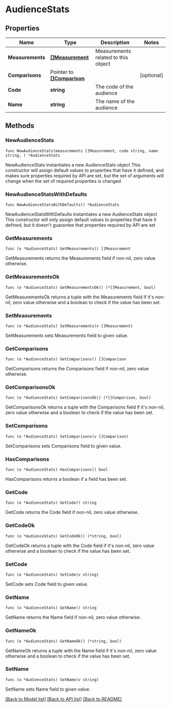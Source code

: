 # AudienceStats

## Properties

Name | Type | Description | Notes
------------ | ------------- | ------------- | -------------
**Measurements** | [**[]Measurement**](Measurement.md) | Measurements related to this object | 
**Comparisons** | Pointer to [**[]Comparison**](Comparison.md) |  | [optional] 
**Code** | **string** | The code of the audience | 
**Name** | **string** | The name of the audience | 

## Methods

### NewAudienceStats

`func NewAudienceStats(measurements []Measurement, code string, name string, ) *AudienceStats`

NewAudienceStats instantiates a new AudienceStats object
This constructor will assign default values to properties that have it defined,
and makes sure properties required by API are set, but the set of arguments
will change when the set of required properties is changed

### NewAudienceStatsWithDefaults

`func NewAudienceStatsWithDefaults() *AudienceStats`

NewAudienceStatsWithDefaults instantiates a new AudienceStats object
This constructor will only assign default values to properties that have it defined,
but it doesn't guarantee that properties required by API are set

### GetMeasurements

`func (o *AudienceStats) GetMeasurements() []Measurement`

GetMeasurements returns the Measurements field if non-nil, zero value otherwise.

### GetMeasurementsOk

`func (o *AudienceStats) GetMeasurementsOk() (*[]Measurement, bool)`

GetMeasurementsOk returns a tuple with the Measurements field if it's non-nil, zero value otherwise
and a boolean to check if the value has been set.

### SetMeasurements

`func (o *AudienceStats) SetMeasurements(v []Measurement)`

SetMeasurements sets Measurements field to given value.


### GetComparisons

`func (o *AudienceStats) GetComparisons() []Comparison`

GetComparisons returns the Comparisons field if non-nil, zero value otherwise.

### GetComparisonsOk

`func (o *AudienceStats) GetComparisonsOk() (*[]Comparison, bool)`

GetComparisonsOk returns a tuple with the Comparisons field if it's non-nil, zero value otherwise
and a boolean to check if the value has been set.

### SetComparisons

`func (o *AudienceStats) SetComparisons(v []Comparison)`

SetComparisons sets Comparisons field to given value.

### HasComparisons

`func (o *AudienceStats) HasComparisons() bool`

HasComparisons returns a boolean if a field has been set.

### GetCode

`func (o *AudienceStats) GetCode() string`

GetCode returns the Code field if non-nil, zero value otherwise.

### GetCodeOk

`func (o *AudienceStats) GetCodeOk() (*string, bool)`

GetCodeOk returns a tuple with the Code field if it's non-nil, zero value otherwise
and a boolean to check if the value has been set.

### SetCode

`func (o *AudienceStats) SetCode(v string)`

SetCode sets Code field to given value.


### GetName

`func (o *AudienceStats) GetName() string`

GetName returns the Name field if non-nil, zero value otherwise.

### GetNameOk

`func (o *AudienceStats) GetNameOk() (*string, bool)`

GetNameOk returns a tuple with the Name field if it's non-nil, zero value otherwise
and a boolean to check if the value has been set.

### SetName

`func (o *AudienceStats) SetName(v string)`

SetName sets Name field to given value.



[[Back to Model list]](../README.md#documentation-for-models) [[Back to API list]](../README.md#documentation-for-api-endpoints) [[Back to README]](../README.md)


